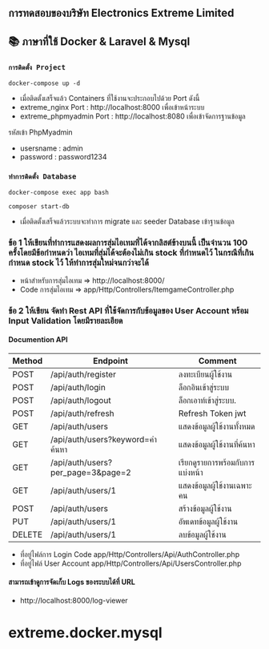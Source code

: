 ## การทดสอบของบริษัท Electronics Extreme  Limited 

## 📚 ภาษาที่ใช้ Docker & Laravel & Mysql

### `การติดตั้ง Project `

```
docker-compose up -d
```

- เมื่อติดตั้งเสร็จแล้ว Containers ที่ใช้งานจะประกอบไปด้วย Port ดังนี้
- extreme_nginx Port : http://localhost:8000 เพื่อเข้าหน้าระบบ
- extreme_phpmyadmin Port : http://localhost:8080 เพื่อเข้าจัดการฐานข้อมูล

รหัสเข้า PhpMyadmin 
- usersname : admin
- password : password1234

### `ทำการติดตั้ง Database`

```
docker-compose exec app bash

composer start-db
```

- เมื่อติดตั้งเสร็จแล้วระบบจะทำการ migrate และ seeder Database เข้าฐานข้อมูล


### ข้อ 1 ให้เขียนที่ทำการแสดงผลการสุ่มไอเทมที่ได้จากลิสต์ข้างบนนี้ เป็นจำนวน 100 ครั้งโดยมีข้อกำหนดว่า ไอเทมที่สุ่มได้จะต้องไม่เกิน stock ที่กำหนดไว้ ในกรณีที่เกินกำหนด stock ไว้ ให้ทำการสุ่มใหม่จนกว่าจะได้

- หน้าสำหรับการสุ่มไอเทม => http://localhost:8000/
- Code การสุ่มไอเทม => app/Http/Controllers/ItemgameController.php

### ข้อ 2 ให้เขียน จัดทำ Rest API ที่ใช้จัดการกับข้อมูลของ User Account พร้อม Input Validation โดยมีรายละเอียด
 
#### Documention API
Method  | Endpoint | Comment
----- | ----- | ----- |
POST   | /api/auth/register| ลงทะเบียนผู้ใช้งาน        |
POST   | /api/auth/login   | ล็อกอินเข้าสู่ระบบ         |
POST   | /api/auth/logout  | ล็อกเอาท์เข้าสู่ระบบ.      |
POST   | /api/auth/refresh | Refresh Token jwt     |
GET    | /api/auth/users   | แสดงข้อมูลผู้ใช้งานทั้งหมด   |
GET    | /api/auth/users?keyword=คำค้นหา     | แสดงข้อมูลผู้ใช้งานที่ค้นหา   |
GET    | /api/auth/users?per_page=3&page=2  | เรียกดูรายการพร้อมกับการแบ่งหน้า  |
GET    | /api/auth/users/1 | แสดงข้อมูลผู้ใช้งานเฉพาะคน |
POST   | /api/auth/users   | สร้างข้อมูลผู้ใช้งาน        | 
PUT    | /api/auth/users/1 | อัพเดทข้อมูลผู้ใช้งาน       |
DELETE | /api/auth/users/1 | ลบข้อมูลผู้ใช้งาน          |
 
- ที่อยู่ไฟล์การ Login Code app/Http/Controllers/Api/AuthController.php
- ที่อยู่ไฟล์ User Account app/Http/Controllers/Api/UsersController.php


#### สามารถเข้าดูการจัดเก็บ Logs ของระบบได้ที่ URL 
- http://localhost:8000/log-viewer

# extreme.docker.mysql
